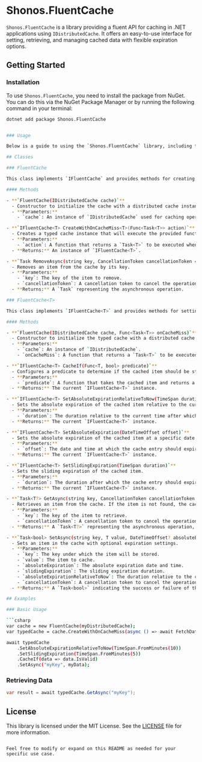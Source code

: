 # Shonos.FluentCache

`Shonos.FluentCache` is a library providing a fluent API for caching in .NET applications using `IDistributedCache`. It offers an easy-to-use interface for setting, retrieving, and managing cached data with flexible expiration options.

## Getting Started

### Installation

To use `Shonos.FluentCache`, you need to install the package from NuGet. You can do this via the NuGet Package Manager or by running the following command in your terminal:

```bash
dotnet add package Shonos.FluentCache


### Usage

Below is a guide to using the `Shonos.FluentCache` library, including the public methods provided by the `FluentCache` and `FluentCache<T>` classes.

## Classes

### FluentCache

This class implements `IFluentCache` and provides methods for creating a typed cache and removing items from the cache.

#### Methods

- **`FluentCache(IDistributedCache cache)`**
  - Constructor to initialize the cache with a distributed cache instance.
  - **Parameters:**
    - `cache`: An instance of `IDistributedCache` used for caching operations.

- **`IFluentCache<T> CreateWithOnCacheMiss<T>(Func<Task<T>> action)`**
  - Creates a typed cache instance that will execute the provided function when the cache misses.
  - **Parameters:**
    - `action`: A function that returns a `Task<T>` to be executed when the cache miss occurs.
  - **Returns:** An instance of `IFluentCache<T>`.

- **`Task RemoveAsync(string key, CancellationToken cancellationToken = default)`**
  - Removes an item from the cache by its key.
  - **Parameters:**
    - `key`: The key of the item to remove.
    - `cancellationToken`: A cancellation token to cancel the operation.
  - **Returns:** A `Task` representing the asynchronous operation.

### FluentCache<T>

This class implements `IFluentCache<T>` and provides methods for setting and retrieving cached items with type-specific operations.

#### Methods

- **`FluentCache(IDistributedCache cache, Func<Task<T>> onCacheMiss)`**
  - Constructor to initialize the typed cache with a distributed cache instance and a cache miss function.
  - **Parameters:**
    - `cache`: An instance of `IDistributedCache`.
    - `onCacheMiss`: A function that returns a `Task<T>` to be executed when the cache miss occurs.

- **`IFluentCache<T> CacheIf(Func<T, bool> predicate)`**
  - Configures a predicate to determine if the cached item should be stored based on its value.
  - **Parameters:**
    - `predicate`: A function that takes the cached item and returns a boolean indicating whether to cache the item.
  - **Returns:** The current `IFluentCache<T>` instance.

- **`IFluentCache<T> SetAbsoluteExpirationRelativeToNow(TimeSpan duration)`**
  - Sets the absolute expiration of the cached item relative to the current time.
  - **Parameters:**
    - `duration`: The duration relative to the current time after which the cache entry should expire.
  - **Returns:** The current `IFluentCache<T>` instance.

- **`IFluentCache<T> SetAbsoluteExpiration(DateTimeOffset offset)`**
  - Sets the absolute expiration of the cached item at a specific date and time.
  - **Parameters:**
    - `offset`: The date and time at which the cache entry should expire.
  - **Returns:** The current `IFluentCache<T>` instance.

- **`IFluentCache<T> SetSlidingExpiration(TimeSpan duration)`**
  - Sets the sliding expiration of the cached item.
  - **Parameters:**
    - `duration`: The duration after which the cache entry should expire if not accessed.
  - **Returns:** The current `IFluentCache<T>` instance.

- **`Task<T?> GetAsync(string key, CancellationToken cancellationToken = default)`**
  - Retrieves an item from the cache. If the item is not found, the cache miss function is invoked.
  - **Parameters:**
    - `key`: The key of the item to retrieve.
    - `cancellationToken`: A cancellation token to cancel the operation.
  - **Returns:** A `Task<T?>` representing the asynchronous operation, where the result is the cached item or `null` if not found and no result from the cache miss function.

- **`Task<bool> SetAsync(string key, T value, DateTimeOffset? absoluteExpiration = default, TimeSpan? slidingExpiration = default, TimeSpan? absoluteExpirationRelativeToNow = default, CancellationToken cancellationToken = default)`**
  - Sets an item in the cache with optional expiration settings.
  - **Parameters:**
    - `key`: The key under which the item will be stored.
    - `value`: The item to cache.
    - `absoluteExpiration`: The absolute expiration date and time.
    - `slidingExpiration`: The sliding expiration duration.
    - `absoluteExpirationRelativeToNow`: The duration relative to the current time after which the cache entry should expire.
    - `cancellationToken`: A cancellation token to cancel the operation.
  - **Returns:** A `Task<bool>` indicating the success or failure of the cache operation.

## Examples

### Basic Usage

```csharp
var cache = new FluentCache(myDistributedCache);
var typedCache = cache.CreateWithOnCacheMiss(async () => await FetchDataFromDatabase());

await typedCache
    .SetAbsoluteExpirationRelativeToNow(TimeSpan.FromMinutes(10))
    .SetSlidingExpiration(TimeSpan.FromMinutes(5))
    .CacheIf(data => data.IsValid)
    .SetAsync("myKey", myData);
```

### Retrieving Data

```csharp
var result = await typedCache.GetAsync("myKey");
```

## License

This library is licensed under the MIT License. See the [LICENSE](LICENSE) file for more information.
```

Feel free to modify or expand on this README as needed for your specific use case.